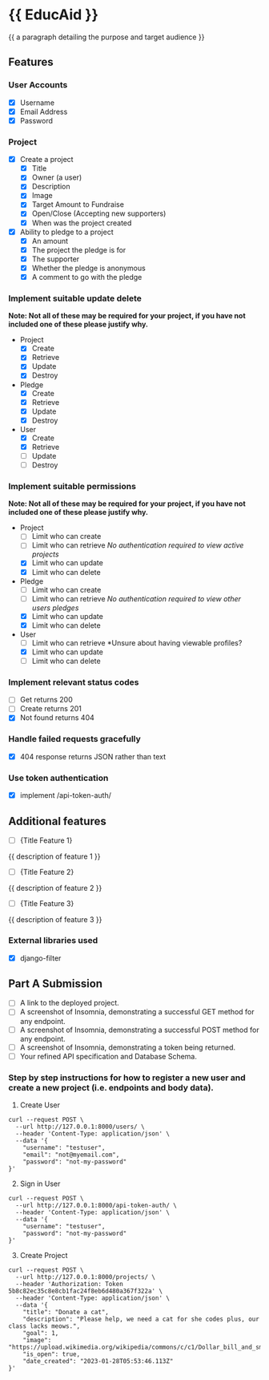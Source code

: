 # {{ EducAid }}

{{ a paragraph detailing the purpose and target audience }}

## Features

### User Accounts

- [X] Username
- [X] Email Address
- [X] Password

### Project

- [X] Create a project
  - [X] Title
  - [X] Owner (a user)
  - [X] Description
  - [X] Image
  - [X] Target Amount to Fundraise
  - [X] Open/Close (Accepting new supporters)
  - [X] When was the project created
- [X] Ability to pledge to a project
  - [X] An amount
  - [X] The project the pledge is for
  - [X] The supporter
  - [X] Whether the pledge is anonymous
  - [X] A comment to go with the pledge
  
### Implement suitable update delete

**Note: Not all of these may be required for your project, if you have not included one of these please justify why.**

- Project
  - [X] Create
  - [X] Retrieve
  - [X] Update
  - [X] Destroy
- Pledge
  - [X] Create
  - [X] Retrieve
  - [x] Update
  - [x] Destroy
- User
  - [X] Create
  - [X] Retrieve
  - [ ] Update
  - [ ] Destroy

### Implement suitable permissions

**Note: Not all of these may be required for your project, if you have not included one of these please justify why.**

- Project
  - [ ] Limit who can create
  - [ ] Limit who can retrieve *No authentication required to view active projects*
  - [X] Limit who can update
  - [X] Limit who can delete
- Pledge
  - [ ] Limit who can create
  - [ ] Limit who can retrieve *No authentication required to view other users pledges*
  - [x] Limit who can update
  - [x] Limit who can delete
- User
  - [ ] Limit who can retrieve *Unsure about having viewable profiles?
  - [X] Limit who can update
  - [ ] Limit who can delete 

### Implement relevant status codes

- [ ] Get returns 200
- [ ] Create returns 201
- [x] Not found returns 404

### Handle failed requests gracefully 

- [x] 404 response returns JSON rather than text

### Use token authentication

- [X] implement /api-token-auth/

## Additional features

- [ ] {Title Feature 1}

{{ description of feature 1 }}

- [ ] {Title Feature 2}

{{ description of feature 2 }}

- [ ] {Title Feature 3}

{{ description of feature 3 }}

### External libraries used

- [x] django-filter


## Part A Submission

- [ ] A link to the deployed project.
- [ ] A screenshot of Insomnia, demonstrating a successful GET method for any endpoint.
- [ ] A screenshot of Insomnia, demonstrating a successful POST method for any endpoint.
- [ ] A screenshot of Insomnia, demonstrating a token being returned.
- [ ] Your refined API specification and Database Schema.

### Step by step instructions for how to register a new user and create a new project (i.e. endpoints and body data).

1. Create User

```shell
curl --request POST \
  --url http://127.0.0.1:8000/users/ \
  --header 'Content-Type: application/json' \
  --data '{
	"username": "testuser",
	"email": "not@myemail.com",
	"password": "not-my-password"
}'
```

2. Sign in User

```shell
curl --request POST \
  --url http://127.0.0.1:8000/api-token-auth/ \
  --header 'Content-Type: application/json' \
  --data '{
	"username": "testuser",
	"password": "not-my-password"
}'
```

3. Create Project

```shell
curl --request POST \
  --url http://127.0.0.1:8000/projects/ \
  --header 'Authorization: Token 5b8c82ec35c8e8cb1fac24f8eb6d480a367f322a' \
  --header 'Content-Type: application/json' \
  --data '{
	"title": "Donate a cat",
	"description": "Please help, we need a cat for she codes plus, our class lacks meows.",
	"goal": 1,
	"image": "https://upload.wikimedia.org/wikipedia/commons/c/c1/Dollar_bill_and_small_change.jpg",
	"is_open": true,
	"date_created": "2023-01-28T05:53:46.113Z"
}'
```